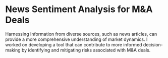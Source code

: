 # News Sentiment Analysis for M&A Deals
Harnessing Information from diverse sources, such as news articles, can provide a more comprehensive understanding of market dynamics. 
I worked on developing a tool that can contribute to more informed decision-making by identifying and mitigating risks associated with M&A deals.
